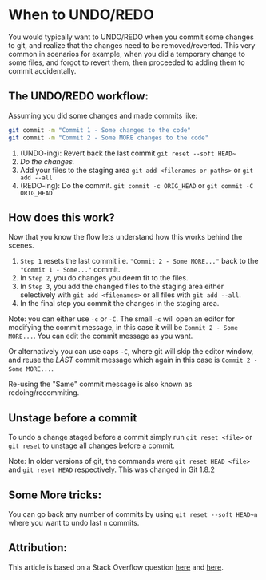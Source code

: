 # When to UNDO/REDO

You would typically want to UNDO/REDO when you commit some changes to git, and realize that the changes need to be removed/reverted. This very common in scenarios for example, when you did a temporary change to some files, and forgot to revert them, then proceeded to adding them to commit accidentally.

## The UNDO/REDO workflow:

Assuming you did some changes and made commits like:

```sh
git commit -m "Commit 1 - Some changes to the code"
git commit -m "Commit 2 - Some MORE changes to the code"
```

1. (UNDO-ing): Revert back the last commit `git reset --soft HEAD~`
2. _Do the changes._
3. Add your files to the staging area `git add <filenames or paths>` or `git add --all`
4. (REDO-ing): Do the commit. `git commit -c ORIG_HEAD` or `git commit -C ORIG_HEAD`

## How does this work?

Now that you know the flow lets understand how this works behind the scenes.

1. `Step 1` resets the last commit i.e. `"Commit 2 - Some MORE..."` back to the `"Commit 1 - Some..."` commit.
2. In `Step 2`, you do changes you deem fit to the files.
3. In `Step 3`, you add the changed files to the staging area either selectively with `git add <filenames>` or all files with `git add --all`.
4. In the final step you commit the changes in the staging area.

Note: you can either use `-c` or `-C`. The small `-c` will open an editor for modifying the commit message, in this case it will be `Commit 2 - Some MORE...`. You can edit the commit message as you want.

Or alternatively you can use caps `-C`, where git will skip the editor window, and reuse the _LAST_ commit message which again in this case is `Commit 2 - Some MORE...`.

Re-using the "Same" commit message is also known as redoing/recommiting.

## Unstage before a commit

To undo a change staged before a commit simply run `git reset <file>` or `git reset` to unstage all changes before a commit.

Note: In older versions of git, the commands were `git reset HEAD <file>` and `git reset HEAD` respectively. This was changed in Git 1.8.2

## Some More tricks:

You can go back any number of commits by using `git reset --soft HEAD~n` where you want to undo last `n` commits.

## Attribution:

This article is based on a Stack Overflow question [here](http://stackoverflow.com/questions/927358/how-do-you-undo-the-last-commit/927386#927386) and [here](http://stackoverflow.com/questions/348170/undo-git-add-before-commit/348234#348234).
